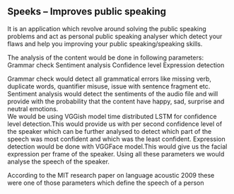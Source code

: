 ## Speeks – Improves public speaking

It is an application which revolve around solving the public speaking problems and act as personal public speaking analyser which detect your flaws and help you improving your public speaking/speaking skills.

The analysis of the content would be done in following parameters:
Grammar check
Sentiment analysis
Confidence level
Expression detection


Grammar check would detect all grammatical errors like missing verb, duplicate words, quantifier misuse, issue with sentence fragment etc. Sentiment analysis would detect the sentiments of the audio file and will provide with the probability that the content have happy, sad, surprise and neutral emotions.  
We would be using VGGish model time distributed LSTM for confidence level detection.This would provide us with per second confidence level of the speaker which can be further analysed to detect which part of the speech was most confident and which was the least confident.
Expression detection would be done with VGGFace model.This would give us the facial expression per frame of the speaker.
Using all these parameters we would analyse the speech of the speaker.

According to the MIT research paper on language acoustic 2009 these were one of those parameters which define the speech of a person

